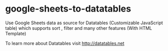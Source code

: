 # google-sheets-to-datatables
Use Google Sheets data as source for Datatables (Customizable JavaScript table) which supports sort , filter and many other features (With HTML Template)

To learn more about Datatables visit http://datatables.net  
